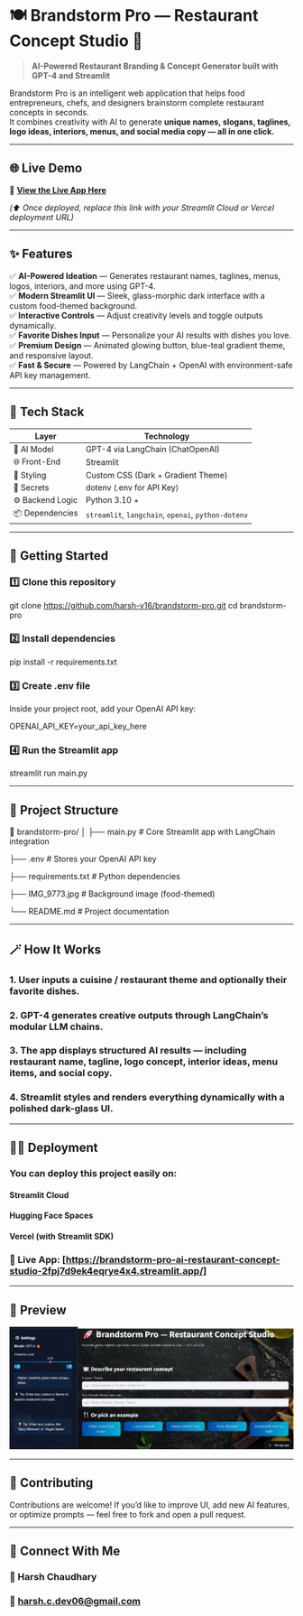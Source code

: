 # 🍽️ Brandstorm Pro — Restaurant Concept Studio 🚀

> **AI-Powered Restaurant Branding & Concept Generator built with GPT-4 and Streamlit**

Brandstorm Pro is an intelligent web application that helps food entrepreneurs, chefs, and designers brainstorm complete restaurant concepts in seconds.  
It combines creativity with AI to generate **unique names, slogans, taglines, logo ideas, interiors, menus, and social media copy — all in one click.**

---

## 🌐 **Live Demo**
🔗 [**View the Live App Here**](https://brandstorm-pro-ai-restaurant-concept-studio-2fpj7d9ek4eqrye4x4.streamlit.app/)

*(⬆️ Once deployed, replace this link with your Streamlit Cloud or Vercel deployment URL)*

---

## ✨ **Features**

✅ **AI-Powered Ideation** — Generates restaurant names, taglines, menus, logos, interiors, and more using GPT-4.  
✅ **Modern Streamlit UI** — Sleek, glass-morphic dark interface with a custom food-themed background.  
✅ **Interactive Controls** — Adjust creativity levels and toggle outputs dynamically.  
✅ **Favorite Dishes Input** — Personalize your AI results with dishes you love.  
✅ **Premium Design** — Animated glowing button, blue-teal gradient theme, and responsive layout.  
✅ **Fast & Secure** — Powered by LangChain + OpenAI with environment-safe API key management.

---

## 🧠 **Tech Stack**

| Layer | Technology |
|-------|-------------|
| 💬 AI Model | GPT-4 via LangChain (ChatOpenAI) |
| 🌐 Front-End | Streamlit |
| 🎨 Styling | Custom CSS (Dark + Gradient Theme) |
| 🔑 Secrets | dotenv (.env for API Key) |
| ⚙️ Backend Logic | Python 3.10 + |
| 📦 Dependencies | `streamlit`, `langchain`, `openai`, `python-dotenv` |

---

## 🚀 **Getting Started**

### 1️⃣ Clone this repository
git clone https://github.com/harsh-v16/brandstorm-pro.git
cd brandstorm-pro
### 2️⃣ Install dependencies
pip install -r requirements.txt
### 3️⃣ Create .env file
Inside your project root, add your OpenAI API key:

OPENAI_API_KEY=your_api_key_here
### 4️⃣ Run the Streamlit app
streamlit run main.py

---

## 🧩 Project Structure
📁 brandstorm-pro/
│
├── main.py                # Core Streamlit app with LangChain integration

├── .env                   # Stores your OpenAI API key

├── requirements.txt        # Python dependencies

├── IMG_9773.jpg              # Background image (food-themed)

└── README.md               # Project documentation

---
## 🪄 How It Works

### 1. User inputs a cuisine / restaurant theme and optionally their favorite dishes.

### 2. GPT-4 generates creative outputs through LangChain’s modular LLM chains.

### 3. The app displays structured AI results — including restaurant name, tagline, logo concept, interior ideas, menu items, and social copy.

### 4. Streamlit styles and renders everything dynamically with a polished dark-glass UI.

----

## 🧑‍💻 Deployment

### You can deploy this project easily on:

#### Streamlit Cloud

#### Hugging Face Spaces

#### Vercel (with Streamlit SDK)

### 🔗 Live App: [https://brandstorm-pro-ai-restaurant-concept-studio-2fpj7d9ek4eqrye4x4.streamlit.app/]

---

## 📸 Preview
![Preview](temp.png)

---

## 🤝 Contributing

Contributions are welcome!
If you’d like to improve UI, add new AI features, or optimize prompts — feel free to fork and open a pull request.

---

## 💬 Connect With Me

### 👤 Harsh Chaudhary
### 📧 harsh.c.dev06@gmail.com

